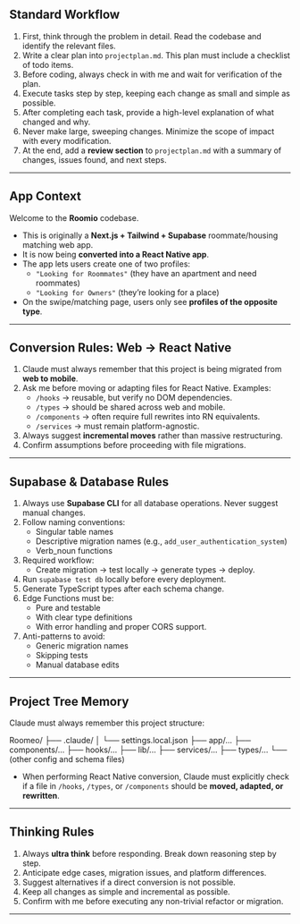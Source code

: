 ## Standard Workflow

1. First, think through the problem in detail. Read the codebase and identify the relevant files.
2. Write a clear plan into `projectplan.md`. This plan must include a checklist of todo items.
3. Before coding, always check in with me and wait for verification of the plan.
4. Execute tasks step by step, keeping each change as small and simple as possible.
5. After completing each task, provide a high-level explanation of what changed and why.
6. Never make large, sweeping changes. Minimize the scope of impact with every modification.
7. At the end, add a **review section** to `projectplan.md` with a summary of changes, issues found, and next steps.

---

## App Context

Welcome to the **Roomio** codebase.  
- This is originally a **Next.js + Tailwind + Supabase** roommate/housing matching web app.  
- It is now being **converted into a React Native app**.  
- The app lets users create one of two profiles:
  - `"Looking for Roommates"` (they have an apartment and need roommates)  
  - `"Looking for Owners"` (they’re looking for a place)  
- On the swipe/matching page, users only see **profiles of the opposite type**.

---

## Conversion Rules: Web → React Native

1. Claude must always remember that this project is being migrated from **web to mobile**.
2. Ask me before moving or adapting files for React Native. Examples:  
   - `/hooks` → reusable, but verify no DOM dependencies.  
   - `/types` → should be shared across web and mobile.  
   - `/components` → often require full rewrites into RN equivalents.  
   - `/services` → must remain platform-agnostic.
3. Always suggest **incremental moves** rather than massive restructuring.
4. Confirm assumptions before proceeding with file migrations.

---

## Supabase & Database Rules

1. Always use **Supabase CLI** for all database operations. Never suggest manual changes.
2. Follow naming conventions:  
   - Singular table names  
   - Descriptive migration names (e.g., `add_user_authentication_system`)  
   - Verb_noun functions  
3. Required workflow:  
   - Create migration → test locally → generate types → deploy.  
4. Run `supabase test db` locally before every deployment.  
5. Generate TypeScript types after each schema change.  
6. Edge Functions must be:  
   - Pure and testable  
   - With clear type definitions  
   - With error handling and proper CORS support.  
7. Anti-patterns to avoid:  
   - Generic migration names  
   - Skipping tests  
   - Manual database edits  

---

## Project Tree Memory

Claude must always remember this project structure:

Roomeo/
├── .claude/
│ └── settings.local.json
├── app/...
├── components/...
├── hooks/...
├── lib/...
├── services/...
├── types/...
└── (other config and schema files)


- When performing React Native conversion, Claude must explicitly check if a file in `/hooks`, `/types`, or `/components` should be **moved, adapted, or rewritten**.

---

## Thinking Rules

1. Always **ultra think** before responding. Break down reasoning step by step.  
2. Anticipate edge cases, migration issues, and platform differences.  
3. Suggest alternatives if a direct conversion is not possible.  
4. Keep all changes as simple and incremental as possible.  
5. Confirm with me before executing any non-trivial refactor or migration.

---

